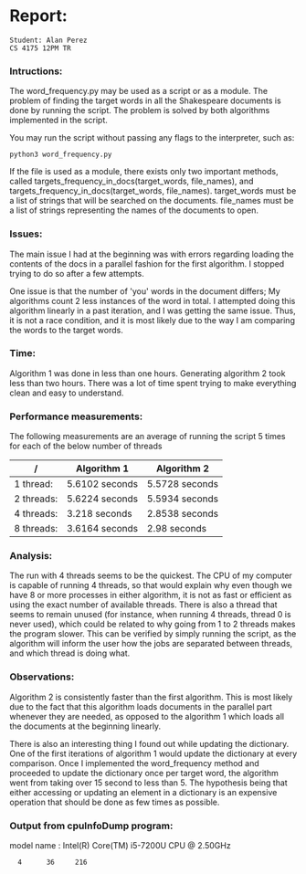 # Report:
    Student: Alan Perez
    CS 4175 12PM TR

### Intructions:
The word_frequency.py may be used as a script or as a module. The problem of
finding the target words in all the Shakespeare documents is done by running the
script. The problem is solved by both algorithms implemented in the script.

You may run the script without passing any flags to the interpreter, such as:

    python3 word_frequency.py

If the file is used as a module, there exists only two important methods,
called targets_frequency_in_docs(target_words, file_names), and
targets_frequency_in_docs(target_words, file_names). target_words must be a
list of strings that will be searched on the documents. file_names must be a
list of strings representing the names of the documents to open.

### Issues:
The main issue I had at the beginning was with errors regarding loading the
contents of the docs in a parallel fashion for the first algorithm. I stopped
trying to do so after a few attempts.

One issue is that the number of 'you' words in the document differs; My
algorithms count 2 less instances of the word in total. I attempted doing this
algorithm linearly in a past iteration, and I was getting the same issue. Thus,
it is not a race condition, and it is most likely due to the way I am comparing
the words to the target words.

### Time:
Algorithm 1 was done in less than one hours. Generating algorithm 2 took less
than two hours. There was a lot of time spent trying to make everything clean
and easy to understand.

### Performance measurements:
The following measurements are an average of running the script 5 times for
each of the below number of threads



 / | Algorithm 1 | Algorithm 2
--- | --- | ---
1 thread: | 5.6102 seconds | 5.5728 seconds
2 threads: | 5.6224 seconds | 5.5934 seconds
4 threads: | 3.218 seconds | 2.8538 seconds
8 threads: | 3.6164 seconds | 2.98 seconds

### Analysis:
The run with 4 threads seems to be the quickest. The CPU of my computer is
capable of running 4 threads, so that would explain why even though we have 8
or more processes in either algorithm, it is not as fast or efficient as using
the exact number of available threads. There is also a thread that seems to
remain unused (for instance, when running 4 threads, thread 0 is never used),
which could be related to why going from 1 to 2 threads makes the program
slower. This can be verified by simply running the script, as the algorithm
will inform the user how the jobs are separated between threads, and which
thread is doing what.

### Observations:
Algorithm 2 is consistently faster than the first algorithm. This is most
likely due to the fact that this algorithm loads documents in the parallel part
whenever they are needed, as opposed to the algorithm 1 which loads all the
documents at the beginning linearly.

There is also an interesting thing I found out while updating the dictionary.
One of the first iterations of algorithm 1 would update the dictionary at every
comparison. Once I implemented the word_frequency method and proceeded to
update the dictionary once per target word, the algorithm went from taking over
15 second to less than 5. The hypothesis being that either accessing or
updating an element in a dictionary is an expensive operation that should be
done as few times as possible.

### Output from cpuInfoDump program:
model name      : Intel(R) Core(TM) i5-7200U CPU @ 2.50GHz

      4      36     216
